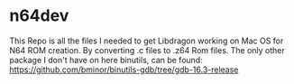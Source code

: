 # n64dev



This Repo is all the files I needed to get Libdragon working on Mac OS for N64 ROM creation. By converting .c files to .z64 Rom files. The only other package I don't have on here binutils, can be found: https://github.com/bminor/binutils-gdb/tree/gdb-16.3-release
